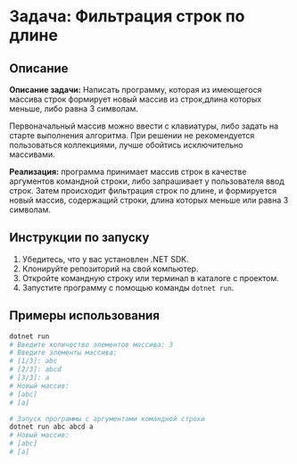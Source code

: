 # Задача: Фильтрация строк по длине

## Описание

**Описание задачи:**
Написать программу, которая из имеющегося массива строк формирует новый массив из строк,длина которых меньше, либо равна 3 символам.

 Первоначальный массив можно ввести с клавиатуры, либо задать на старте выполнения алгоритма. При решении не рекомендуется пользоваться коллекциями, лучше обойтись исключительно массивами.


__Реализация:__ программа принимает массив строк в качестве аргументов командной строки, либо запрашивает у пользователя ввод строк. Затем происходит фильтрация строк по длине, и формируется новый массив, содержащий строки, длина которых меньше или равна 3 символам. 

## Инструкции по запуску
1. Убедитесь, что у вас установлен .NET SDK.
2. Клонируйте репозиторий на свой компьютер.
3. Откройте командную строку или терминал в каталоге с проектом.
4. Запустите программу с помощью команды `dotnet run`.

## Примеры использования
```bash
dotnet run
# Введите количество элементов массива: 3
# Введите элементы массива:
# [1/3]: abc
# [2/3]: abcd
# [3/3]: a
# Новый массив:
# [abc]
# [a]
```
```bash
# Запуск программы с аргументами командной строки
dotnet run abc abcd a
# Новый массив:
# [abc]
# [a]
```
